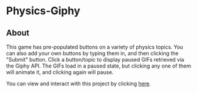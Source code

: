 # Physics-Giphy

## About
This game has pre-populated buttons on a variety of physics topics. You can also add your own buttons by typing them in, and then clicking the "Submit" button. Click a button/topic to display paused GIFs retrieved via the Giphy API. The GIFs load in a paused state, but clicking any one of them will animate it, and clicking again will pause.

You can view and interact with this project by clicking [here](https://enimocks.github.io/Physics-Giphy).

